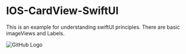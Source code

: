 # IOS-CardView-SwiftUI
This is an example for understanding swiftUI principles.  There are basic imageViews and Labels. 


![GitHub Logo](https://i.ibb.co/GWkPKYB/Screen-Shot-2019-12-18-at-02-31-17.png)
